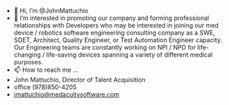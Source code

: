 - 👋 Hi, I’m @JohnMattuchio
- 👀 I’m interested in promoting our company and forming professional relationships with Developers who may be interested in joining our med device / robotics software engineering consulting company as a SWE, SDET, Architect, Quality Engineer, or Test Automation Engineer capacity.  Our Engineering teams are constantly working on NPI / NPD for life-changing / life-saving devices spanning a variety of different medical purposes.
- 📫 How to reach me ...
- John Mattuchio, Director of Talent Acquisition
- office (978)850-4205
- jmattuchio@medacuitysoftware.com

<!---
JohnMattuchio/JohnMattuchio is a ✨ special ✨ repository because its `README.md` (this file) appears on your GitHub profile.
You can click the Preview link to take a look at your changes.
--->
